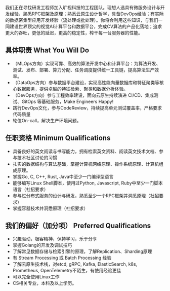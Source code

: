 我们正在寻找研发工程师加入旷视科技的工程团队。理想人选具有微服务设计与开发经验，熟悉RPC框架及原理；熟悉云原生设计哲学，具备DevOps经验；有实际的数据密集型应用开发经验（流处理或批处理）。你将会利用这些知识，与我们一同建设世界顶尖的视觉AI计算平台和数据平台，完成CV算法的产品化落地；追求更大的吞吐，更低的延迟，更高的稳定性，榨干每一台服务器的性能。

## 具体职责 What You Will Do

- （MLOps方向）实现可靠、高效的算法开发中心和计算平台：为算法开发、测试、发布、部署、算力分配、任务调度提供统一工具链，提高算法生产效率。
- （DataOps方向）参与数据平台建设，实现高性能向量数据库和特征聚类等核心数据服务，提供卓越的特征检索、聚类和数据分析体验。
- （DevOps方向）参与工程效率建设，面向云原生持续演进 CI/CD、集成测试、GitOps 等基础服务，Make Engineers Happy!
- 践行DevOps文化，参与CodeReview，持续提高单元测试覆盖率，严格要求代码质量
- 轮值On-call，解决生产环境问题。

## 任职资格 Minimum Qualifications

- 具备良好的英文阅读与书写能力，拥有检索英文资料、阅读英文技术文档、参与技术社区讨论的习惯
- 扎实的数据结构与算法基础，掌握计算机网络原理、操作系统原理、计算机组成原理。
- 掌握Go, C, C++, Rust, Java中至少一门编译型语言
- 能够编写Linux Shell脚本，使用过Python, Javascript, Ruby中至少一门脚本语言（社招要求）
- 参与过分布式服务的设计与研发，熟悉至少一个RPC框架并洞悉原理（社招要求）
- 掌握容器技术并洞悉原理（社招要求）

## 我们的偏好（加分项） Preferred Qualifications

- 兴趣驱动，极客精神，保持学习，乐于分享
- 掌握Golang的开发及调试技巧
- 了解常见数据存储与检索引擎的原理，了解Replication、Sharding原理
- 有 Stream Processing 或 Batch Processing 经验
- 了解云原生技术栈，对etcd, gRPC, Kafka, ElasticSearch, k8s, Prometheus, OpenTelemetry不陌生，有使用经验更佳
- 可以完全使用Linux工作
- CS相关专业，本科及以上学历。
